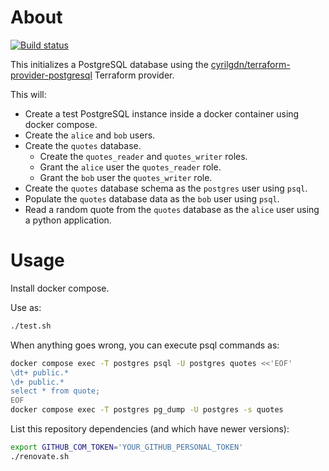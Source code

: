 # About

[![Build status](https://github.com/rgl/terraform-postgres/workflows/build/badge.svg)](https://github.com/rgl/terraform-postgres/actions?query=workflow%3Abuild)

This initializes a PostgreSQL database using the [cyrilgdn/terraform-provider-postgresql](https://github.com/cyrilgdn/terraform-provider-postgresql) Terraform provider.

This will:

* Create a test PostgreSQL instance inside a docker container using docker compose.
* Create the `alice` and `bob` users.
* Create the `quotes` database.
  * Create the `quotes_reader` and `quotes_writer` roles.
  * Grant the `alice` user the `quotes_reader` role.
  * Grant the `bob` user the `quotes_writer` role.
* Create the `quotes` database schema as the `postgres` user using `psql`.
* Populate the `quotes` database data as the `bob` user using `psql`.
* Read a random quote from the `quotes` database as the `alice` user using a python application.

# Usage

Install docker compose.

Use as:

```bash
./test.sh
```

When anything goes wrong, you can execute psql commands as:

```bash
docker compose exec -T postgres psql -U postgres quotes <<'EOF'
\dt+ public.*
\d+ public.*
select * from quote;
EOF
docker compose exec -T postgres pg_dump -U postgres -s quotes
```

List this repository dependencies (and which have newer versions):

```bash
export GITHUB_COM_TOKEN='YOUR_GITHUB_PERSONAL_TOKEN'
./renovate.sh
```
